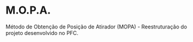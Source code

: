 # M.O.P.A.
Método de Obtenção de Posição de Atirador (MOPA) - Reestruturação do projeto desenvolvido no PFC.
